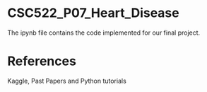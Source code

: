 # CSC522_P07_Heart_Disease

The ipynb file contains the code implemented for our final project. 

# References
Kaggle, Past Papers and Python tutorials

